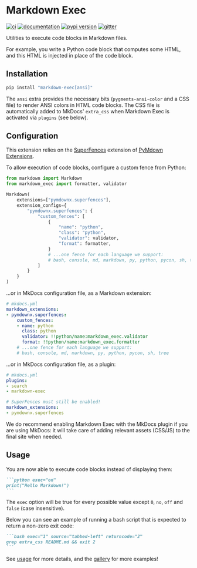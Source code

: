 # Markdown Exec

[![ci](https://github.com/pawamoy/markdown-exec/workflows/ci/badge.svg)](https://github.com/pawamoy/markdown-exec/actions?query=workflow%3Aci)
[![documentation](https://img.shields.io/badge/docs-mkdocs-708FCC.svg?style=flat)](https://pawamoy.github.io/markdown-exec/)
[![pypi version](https://img.shields.io/pypi/v/markdown-exec.svg)](https://pypi.org/project/markdown-exec/)
[![gitter](https://badges.gitter.im/join%20chat.svg)](https://app.gitter.im/#/room/#markdown-exec:gitter.im)

Utilities to execute code blocks in Markdown files.

For example, you write a Python code block that computes some HTML,
and this HTML is injected in place of the code block.

## Installation

```bash
pip install "markdown-exec[ansi]"
```

The `ansi` extra provides the necessary bits (`pygments-ansi-color` and a CSS file)
to render ANSI colors in HTML code blocks. The CSS file is automatically added
to MkDocs' `extra_css` when Markdown Exec is activated via `plugins` (see below).

## Configuration

This extension relies on the
[SuperFences](https://facelessuser.github.io/pymdown-extensions/extensions/superfences/)
extension of
[PyMdown Extensions](https://facelessuser.github.io/pymdown-extensions/).

To allow execution of code blocks,
configure a custom fence from Python:

```python
from markdown import Markdown
from markdown_exec import formatter, validator

Markdown(
    extensions=["pymdownx.superfences"],
    extension_configs={
        "pymdownx.superfences": {
            "custom_fences": [
                {
                    "name": "python",
                    "class": "python",
                    "validator": validator,
                    "format": formatter,
                }
                # ...one fence for each language we support:
                # bash, console, md, markdown, py, python, pycon, sh, tree
            ]
        }
    }
)
```

...or in MkDocs configuration file, as a Markdown extension:

```yaml
# mkdocs.yml
markdown_extensions:
- pymdownx.superfences:
    custom_fences:
    - name: python
      class: python
      validator: !!python/name:markdown_exec.validator
      format: !!python/name:markdown_exec.formatter
    # ...one fence for each language we support:
    # bash, console, md, markdown, py, python, pycon, sh, tree
```

...or in MkDocs configuration file, as a plugin:

```yaml
# mkdocs.yml
plugins:
- search
- markdown-exec

# SuperFences must still be enabled!
markdown_extensions:
- pymdownx.superfences
```

We do recommend enabling Markdown Exec with the MkDocs plugin
if you are using MkDocs: it will take care of adding relevant
assets (CSS/JS) to the final site when needed. 

## Usage

You are now able to execute code blocks instead of displaying them:

````md
```python exec="on"
print("Hello Markdown!")
```
````

The `exec` option will be true for every possible value except `0`, `no`, `off` and `false` (case insensitive).

Below you can see an example of running a bash script that is expected to
return a non-zero exit code:

````md
```bash exec="1" source="tabbed-left" returncode="2"
grep extra_css README.md && exit 2
```
````

See [usage](https://pawamoy.github.io/markdown-exec/usage/) for more details,
and the [gallery](https://pawamoy.github.io/markdown-exec/gallery/) for more examples!
